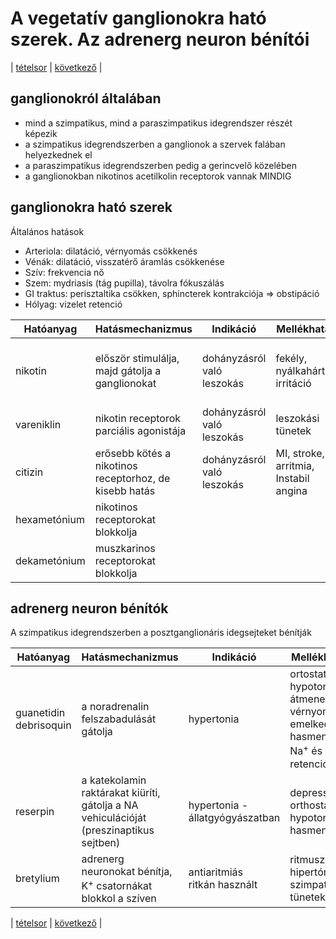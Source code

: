 # A vegetatív ganglionokra ható szerek. Az adrenerg neuron bénítói

| [tételsor](0.%20Hattan%20ea%20kidolgozás%20-%20Németh%20Boldizsár.md) | [következő](2.%20Paraszimpatomimetikumok-I.%20Direkt%20hatású%20szerek.md) |

## ganglionokról általában

- mind a szimpatikus, mind a paraszimpatikus idegrendszer részét képezik
- a szimpatikus idegrendszerben a ganglionok a szervek falában helyezkednek el
- a paraszimpatikus idegrendszerben pedig a gerincvelő közelében
- a ganglionokban nikotinos acetilkolin receptorok vannak MINDIG

## ganglionokra ható szerek

Általános hatások

- Arteriola: dilatáció, vérnyomás csökkenés
- Vénák: dilatáció, visszatérő áramlás csökkenése
- Szív: frekvencia nő
- Szem: mydriasis (tág pupilla), távolra fókuszálás
- GI traktus: perisztaltika csökken, sphincterek kontrakciója ⇒ obstipáció
- Hólyag: vizelet retenció

| Hatóanyag | Hatásmechanizmus | Indikáció | Mellékhatás | Kontraindikáció |
| --- | --- | --- | --- | --- |
| nikotin | először stimulálja, majd gátolja a ganglionokat | dohányzásról való leszokás | fekély, nyálkahártya irritáció | szájszárazság, székrekedés, ingerlékenység, étvágy növekedés | terhesség, szoptatás, gyermekek, fekély |
| vareniklin | nikotin receptorok parciális agonistája | dohányzásról való leszokás | leszokási tünetek | |
| citizin | erősebb kötés a nikotinos receptorhoz, de kisebb hatás | dohányzásról való leszokás | MI, stroke, arritmia, Instabil angina |
| hexametónium | nikotinos receptorokat blokkolja | | | |
| dekametónium | muszkarinos receptorokat blokkolja | | | |

## adrenerg neuron bénítók

A szimpatikus idegrendszerben a posztganglionáris idegsejteket bénítják

| Hatóanyag | Hatásmechanizmus | Indikáció | Mellékhatás |
| --- | --- | --- | --- |
| guanetidin<br>debrisoquin | a noradrenalin felszabadulását gátolja | hypertonia | ortostatikus hypotonia, átmeneti vérnyomás emelkedés, hasmenés, Na<sup>+</sup> és víz retenció |
| reserpin | a katekolamin raktárakat kiüríti, gátolja a NA vehiculációját (preszinaptikus sejtben) | hypertonia - állatgyógyászatban | depresszió, orthostatikus hypotonia, hasmenés |
| bretylium | adrenerg neuronokat bénítja, K<sup>+</sup> csatornákat blokkol a szíven | antiaritmiás<br>ritkán használt | ritmuszavar, hipertónia, szimpatikus tünetek |

| [tételsor](0.%20Hattan%20ea%20kidolgozás%20-%20Németh%20Boldizsár.md) | [következő](2.%20Paraszimpatomimetikumok-I.%20Direkt%20hatású%20szerek.md) |
